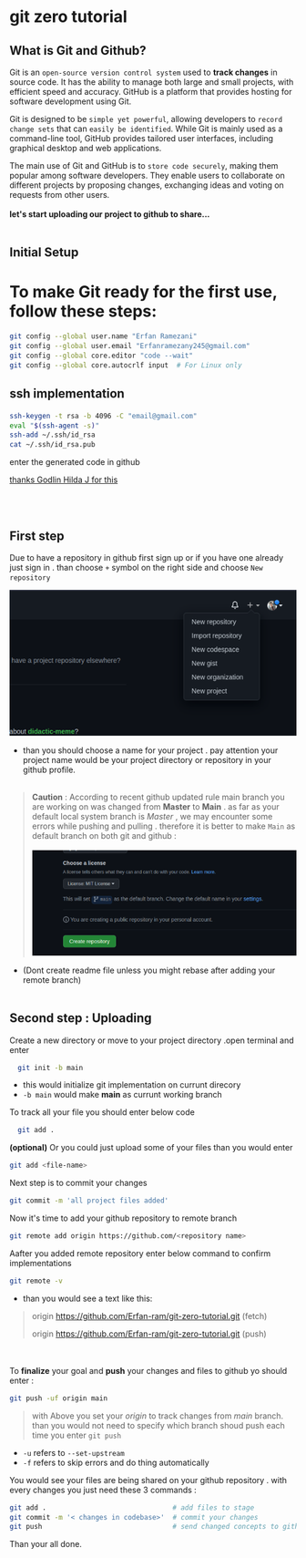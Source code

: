 # git zero tutorial

## What is Git and Github?

Git is an `open-source version control system` used to **track changes** in source code. It has the ability to manage both large and small projects, with efficient speed and accuracy. GitHub is a platform that provides hosting for software development using Git.

Git is designed to be `simple yet powerful`, allowing developers to `record change sets` that can `easily be identified`. While Git is mainly used as a command-line tool, GitHub provides tailored user interfaces, including graphical desktop and web applications. 

The main use of Git and GitHub is to `store code securely`, making them popular among software developers. They enable users to collaborate on different projects by proposing changes, exchanging ideas and voting on requests from other users.
<br/><br/>
**let's start uploading our project to github to share...**
<br/><br/>
## Initial Setup

# To make Git ready for the first use, follow these steps:

```bash
git config --global user.name "Erfan Ramezani"
git config --global user.email "Erfanramezany245@gmail.com"
git config --global core.editor "code --wait"
git config --global core.autocrlf input  # For Linux only
```

## ssh implementation
```bash
ssh-keygen -t rsa -b 4096 -C "email@gmail.com"
eval "$(ssh-agent -s)"
ssh-add ~/.ssh/id_rsa
cat ~/.ssh/id_rsa.pub
```
enter the generated code in github




[thanks Godlin Hilda J for this](https://medium.com/featurepreneur/setting-up-ssh-key-with-github-for-ubuntu-cd8f2fabf25b)  


<br/><br/>
## First step
Due to have a repository in github first sign up or if you have one already just sign in . than choose `+` symbol on the right side and choose `New repository`

![App Screenshot](/Pics/1.png)  

- than you should choose a name for your project . pay attention your project name would be your project directory or repository in your github profile.
<br/><br/>
> **Caution** : According to recent github updated rule main branch you are working on was changed from **Master** to **Main** . as far as your default local system branch is *Master* , we may encounter some errors while pushing and pulling . therefore it is better to make `Main` as default branch on both git and github :
> <br/><br/>
> ![App Screenshot](/Pics/2.png)
- (Dont create readme file unless you might rebase after adding your remote branch)
<br/><br/>
## Second step : Uploading

Create a new directory or move to your project directory .open terminal and enter 

~~~bash  
  git init -b main
~~~
- this would initialize git implementation on currunt direcory
- `-b main`  would make **main** as currunt working branch 

To track all your file you should enter below code  

~~~bash  
  git add .
~~~

**(optional)** Or you could just upload some of your files than you would enter 

~~~bash  
git add <file-name>
~~~

Next step is to commit your changes 

~~~bash  
git commit -m 'all project files added'
~~~

Now it's time to add your github repository to remote branch

~~~bash  
git remote add origin https://github.com/<repository name>
~~~ 

Aafter you added remote repository enter below command to confirm implementations

~~~bash  
git remote -v
~~~ 
- than you would see a text like this:
 
> origin  https://github.com/Erfan-ram/git-zero-tutorial.git (fetch)
> 
> origin  https://github.com/Erfan-ram/git-zero-tutorial.git (push)

<br/><br/>
To **finalize** your goal and **push** your changes and files to github yo should enter :
~~~bash  
git push -uf origin main
~~~ 
> with Above you set your *origin* to track changes from *main* branch. than you would not need to specify which branch shoud push each time you enter `git push`
- `-u` refers to `--set-upstream`
- `-f` refers to skip errors and do thing automatically

You would see your files are being shared on your github repository . with every changes you just need these 3 commands :
~~~bash 
git add .                               # add files to stage
git commit -m '< changes in codebase>'  # commit your changes
git push                                # send changed concepts to github
~~~ 

Than your all done.
